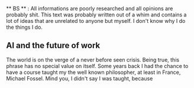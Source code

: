 ** BS ** : All informations are poorly researched and all opinions are probably shit. This text was probably written out of a whim and contains a lot of ideas that are unrelated to anyone but myself. I don't know why I do the things I do.

## AI and the future of work

The world is on the verge of a never before seen crisis. Being true, this phrase has no special value on itself.  Some years back I had the chance to have a course taught my the well known philosopher, at least in France, Michael Fossel. Mind you, I didn't say I was taught, because 